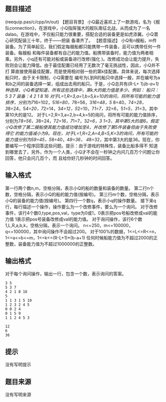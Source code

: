 


## 题目描述
(reequip.pas/c/cpp/in/out)
【题目背景】
小Q最近喜欢上了一款游戏，名为《舰队connection》，在游戏中，小Q指挥强大的舰队南征北战，从而成为了一名
dalao。在游戏中，不仅船只能力很重要，搭配合适的装备更是如虎添翼。小Q潜心研究配装三十年，终于——把装
备凑齐了。
【题意描述】
小Q有n艘船，m件装备。为了简单起见，我们假定每艘船都只能携带一件装备，且可以携带任何一件装备。每艘船
和每件装备都有自己的能力值。船携带装备时，能力值为两者相乘。另外，小q还有可能对船或装备进行改修(强化
)。改修成功会让能力提升，失败则会让能力降低。由于最佳配置已经用了无数次了毫无挑战性，因此，小Q并不打
算直接使用最佳配置，而是使用相对弱一些的第k佳配置。具体来说，每次选择船只时，由于关卡限制，小Q需要在
编号为L到R的船只中选择一艘，并在编号为a和b之间的装备选择一架，组成出击用的船只。于是，小Q总共有(R-L+
1)*(b-a+1)种选择，小Q希望知道，所有这些选择中，第k大的能力值是多少。例如：
船只：5 3 7
装备：4 2 1 8 16
对于L=1,R=3,a=1,b=5,k=10的询问，将所有可能的能力值排序，分别为7*16=102，5*16=80，7*8=56，3*16=48，5*
8=40，7*4=28，3*8=24，5*4=20，7*2=14，3*4=12，5*2=10，7*1=7，3*2=6，5*1=5，3*1=3，其中第10大的是12。
对于L=2,R=3,a=2,b=4,k=5的询问，将所有可能的能力值排序，分别为7*8=56，3*8=24，7*2=16，7*1=7，3*2=6，3
*1=3，其中第5大的是6。假定小Q改修了第二艘船使其能力值成功增加至4，并改修了第5件装备但由于失败使得它
的能力值减小为9。现在，对于L=1,R=2,A=4,B=5,K=3的询问，所有可能的能力值分别为5*9=45，5*8=40，4*9=36，
4*8=32，其中第3大的是36。现在，你要编写一个程序回答这些问题。提示：由于游戏的特殊性，装备比船多得不
知道到哪里去了，另外，作为一个人类，小Q才不会在一秒钟之内问几百万个问题让你回答，他只会问几百个，而
且给你好几秒钟的时间回答。
## 输入格式
第一行两个数n,m，空格分隔，表示小Q的船的数量和装备的数量。
第二行n个数，空格分隔，表示小Q的船的能力值(按编号)。
第三行m个数，空格分隔，表示小Q的装备的能力值(按编号)。
第四行一个数q，表示小q的操作数量。
接下来q行，每行描述一个操作，操作要么为一个改修事件，要么为一个询问。
对于改修事件，该行4个数0,type,pos,val，type为0或1，0表示把pos号船改修成val的能力值
1表示把pos号装备改修成val的能力值。
对于询问操作，该行6个数1,L,R,a,b,k，空格分隔，表示一个询问。
n<=250，m<=100000，q<=100000，其中询问操作不会超过200。
对于100%的数据，1<=L<=R<=n，1<=a<=b<=m，1<=k<=(R-L+1)*(b-a+1)
任何时候船能力值为不超过2000的正整数，装备能力值为不超过1000000的正整数。
## 输出格式
对于每个询问操作，输出一行，包含一个数，表示询问的答案。

```input1
3 5
5 3 7
4 2 1 8 16
5
1 1 3 1 5 10
1 2 3 2 4 5
0 0 2 4
0 1 5 9
1 1 2 4 5 3

```
```output1
12
6
36
```

## 提示
没有写明提示
## 题目来源
没有写明来源


